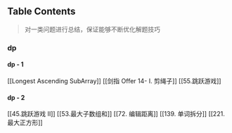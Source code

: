 ## Table Contents
> 对一类问题进行总结，保证能够不断优化解题技巧
### dp
#### dp - 1 
[[Longest Ascending SubArray]]
[[剑指 Offer 14- I. 剪绳子]]
[[55.跳跃游戏]]

#### dp - 2
[[45.跳跃游戏 II]]
[[53.最大子数组和]]
[[72. 编辑距离]]
[[139. 单词拆分]]
[[221. 最大正方形]]
